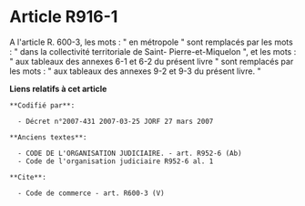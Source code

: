 # Article R916-1

A l'article R. 600-3, les mots : " en métropole " sont remplacés par les mots : " dans la collectivité territoriale de Saint-
Pierre-et-Miquelon ", et les mots : " aux tableaux des annexes 6-1 et 6-2 du présent livre " sont remplacés par les mots : "
aux tableaux des annexes 9-2 et 9-3 du présent livre. "

**Liens relatifs à cet article**

	**Codifié par**:

	  - Décret n°2007-431 2007-03-25 JORF 27 mars 2007

	**Anciens textes**:

	  - CODE DE L'ORGANISATION JUDICIAIRE. - art. R952-6 (Ab)
	  - Code de l'organisation judiciaire R952-6 al. 1

	**Cite**:

	  - Code de commerce - art. R600-3 (V)
